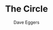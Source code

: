 ---
title: "The Circle"
author: "Dave Eggers"
isbn: "024114650X"
isbn13: "9780241146507"
rating: "4"
publisher: "Penguin Books"
pages: "491"
publishYear: "2014"
read: "2017"
goodreads_id: "21075514"
language: "en"
---
